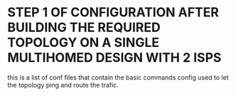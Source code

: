 # STEP 1 OF CONFIGURATION AFTER BUILDING THE REQUIRED TOPOLOGY ON A SINGLE MULTIHOMED DESIGN WITH 2 ISPS

this is a list of conf files that contain the basic commands config used to let the topology ping and route the trafic.


